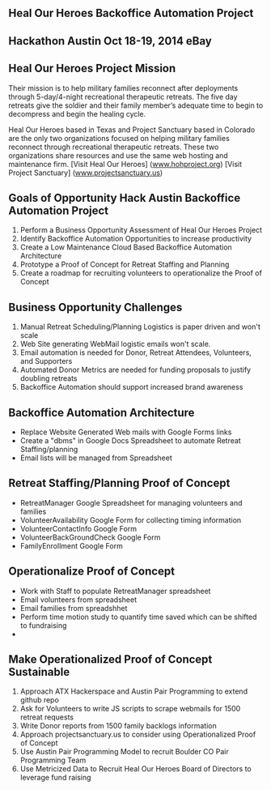 ## Heal Our Heroes Backoffice Automation Project
## Hackathon Austin Oct 18-19, 2014 eBay
## Heal Our Heroes Project Mission

Their mission is to help military families reconnect after deployments through 5-day/4-night recreational therapeutic retreats. The five day retreats give the soldier and their family member’s adequate time to begin to decompress and begin the healing cycle.

Heal Our Heroes based in Texas and Project Sanctuary based in Colorado are the only two organizations focused
on helping military families reconnect through recreational therapeutic retreats. These two organizations
share resources and use the same web hosting and maintenance firm.
[Visit Heal Our Heroes] (www.hohproject.org)
[Visit Project Sanctuary] (www.projectsanctuary.us)

## Goals of Opportunity Hack Austin Backoffice Automation Project

1. Perform a Business Opportunity Assessment of Heal Our Heroes Project
2. Identify Backoffice Automation Opportunities to increase productivity
3. Create a Low Maintenance Cloud Based Backoffice Automation Architecture
4. Prototype a Proof of Concept for Retreat Staffing and Planning
5. Create a roadmap for recruiting volunteers to operationalize the Proof of Concept

## Business Opportunity Challenges

1. Manual Retreat Scheduling/Planning Logistics is paper driven and won't scale
2. Web Site generating WebMail logistic emails won't scale.
3. Email automation is needed for Donor, Retreat Attendees, Volunteers, and Supporters
4. Automated Donor Metrics are needed for funding proposals to justify doubling retreats
5. Backoffice Automation should support increased brand awareness

## Backoffice Automation Architecture

* Replace Website Generated Web mails with Google Forms links
* Create a "dbms" in Google Docs Spreadsheet to automate Retreat Staffing/planning
* Email lists will be managed from Spreadsheet

## Retreat Staffing/Planning Proof of Concept

- RetreatManager Google Spreadsheet for managing volunteers and families
- VolunteerAvailability Google Form for collecting timing information
- VolunteerContactInfo Google Form
- VolunteerBackGroundCheck Google Form
- FamilyEnrollment Google Form

## Operationalize Proof of Concept
- Work with Staff to populate RetreatManager spreadsheet
- Email volunteers from spreadsheet
- Email families from spreadshhet
- Perform time motion study to quantify time saved which can be shifted to fundraising
- 
## Make Operationalized Proof of Concept Sustainable
1. Approach ATX Hackerspace and Austin Pair Programming to extend github repo
2. Ask for Volunteers to write JS scripts to scrape webmails for 1500 retreat requests
3. Write Donor reports from 1500 family backlogs information
4. Approach projectsanctuary.us to consider using Operationalized Proof of Concept
5. Use Austin Pair Programming Model to recruit Boulder CO Pair Programming Team
6. Use Metricized Data to Recruit Heal Our Heroes Board of Directors to leverage fund raising

